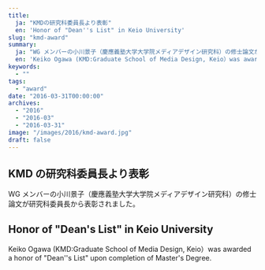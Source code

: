 ```yaml
---
title:
  ja: "KMDの研究科委員長より表彰"
  en: 'Honor of "Dean''s List" in Keio University'
slug: "kmd-award"
summary:
  ja: "WG メンバーの小川景子（慶應義塾大学大学院メディアデザイン研究科）の修士論文が研究科委員長から表彰されました。"
  en: 'Keiko Ogawa (KMD:Graduate School of Media Design, Keio）was awarded a honor of "Dean''s List" upon completion of Master''s Degree.'
keywords:
  - ""
tags:
  - "award"
date: "2016-03-31T00:00:00"
archives:
  - "2016"
  - "2016-03"
  - "2016-03-31"
image: "/images/2016/kmd-award.jpg"
draft: false
---
```


<!-- 日本語記事ここから -->
<section lang="ja" v-if="$context.locale === 'ja-jp'">

# KMD の研究科委員長より表彰

WG メンバーの小川景子（慶應義塾大学大学院メディアデザイン研究科）の修士論文が研究科委員長から表彰されました。

</section>
<!-- 日本語記事ここまで -->

<!-- English article start -->
<section lang="en" v-else>

# Honor of "Dean's List" in Keio University

Keiko Ogawa (KMD:Graduate School of Media Design, Keio）was awarded a honor of "Dean''s List" upon completion of Master's Degree.

</section>
<!-- English article end -->
